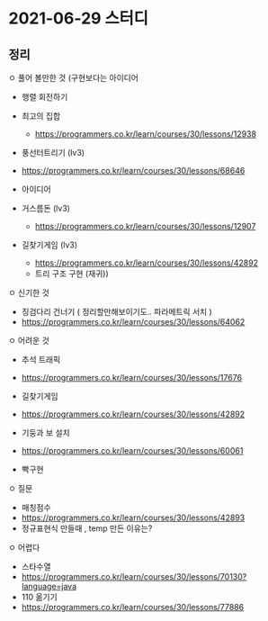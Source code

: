 # 2021-06-29 스터디
 
## 정리

ㅇ 풀어 볼만한 것 (구현보다는 아이디어
- 행렬 회전하기
- 최고의 집합
  - https://programmers.co.kr/learn/courses/30/lessons/12938

- 풍선터트리기 (lv3)
 - https://programmers.co.kr/learn/courses/30/lessons/68646
 - 아이디어

- 거스름돈 (lv3)
  - https://programmers.co.kr/learn/courses/30/lessons/12907
  
- 길찾기게임 (lv3)
  - https://programmers.co.kr/learn/courses/30/lessons/42892
  - 트리 구조 구현 (재귀))


ㅇ 신기한 것
- 징검다리 건너기 ( 정리할만해보이기도.. 파라메트릭 서치 )
 - https://programmers.co.kr/learn/courses/30/lessons/64062

ㅇ 어려운 것
- 추석 트래픽
 - https://programmers.co.kr/learn/courses/30/lessons/17676

- 길찾기게임
 - https://programmers.co.kr/learn/courses/30/lessons/42892

- 기둥과 보 설치
 - https://programmers.co.kr/learn/courses/30/lessons/60061
 - 빡구현

ㅇ 질문
- 매칭점수
 - https://programmers.co.kr/learn/courses/30/lessons/42893
 - 정규표현식 만들때 , temp 만든 이유는?


ㅇ 어렵다
- 스타수열
 - https://programmers.co.kr/learn/courses/30/lessons/70130?language=java
- 110 옮기기
 - https://programmers.co.kr/learn/courses/30/lessons/77886